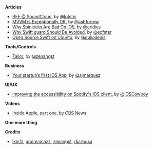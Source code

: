 **Articles**


* [BFF @ SoundCloud](https://www.thoughtworks.com/insights/blog/bff-soundcloud), by [@lplotni](http://twitter.com/lplotni)
* [MVVM is Exceptionally OK](https://ashfurrow.com/blog/mvvm-is-exceptionally-ok/), by [@ashfurrow](https://twitter.com/ashfurrow)
* [Why Spinlocks Are Bad On iOS](http://engineering.postmates.com/Spinlocks-Considered-Harmful-On-iOS/), by [@eridius](https://twitter.com/eridius)
* [Why Swift guard Should Be Avoided](https://medium.com/swift-programming/why-swift-guard-should-be-avoided-484cfc2603c5#.14aq431d1), by [@eofster](https://twitter.com/eofster)
* [Open Source Swift on Ubuntu](https://medium.com/@duliodenis/open-source-swift-on-ubuntu-6a01f4a32e4b#.llvd4o1tg), by [@duliodenis](https://twitter.com/duliodenis)

**Tools/Controls**

* [Tailor](https://github.com/zenangst/Tailor), by [@zenangst](https://twitter.com/zenangst)

**Business**

* [Your startup’s first iOS App](https://medium.com/ninjarobot-apps/your-new-ios-app-ed46aba15154#.b8uqhg9fn), by [@ajmarquez](https://twitter.com/ajmarquez)


**UI/UX**

* [Improving the accessibility on Spotify's iOS client](https://labs.spotify.com/2015/11/11/improving-the-accessibility-on-our-ios-client/), by [@iOSCowboy](http:s//twitter.com/iOSCowboy)


**Videos**

* [Inside Apple, part one](http://www.cbsnews.com/videos/inside-apple-part-one/), by CBS News

**One more thing**


**Credits**

* [lkmfz](https://github.com/lkmfz), [andreamazz](https://github.com/andreamazz), [zenangst](https://github.com/zenangst), [rbarbosa](https://github.com/rbarbosa) 
